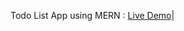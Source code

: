 Todo List App using MERN  : [Live Demo](https://65309ef08f54205949eae08b--luminous-licorice-75d399.netlify.app/)|
